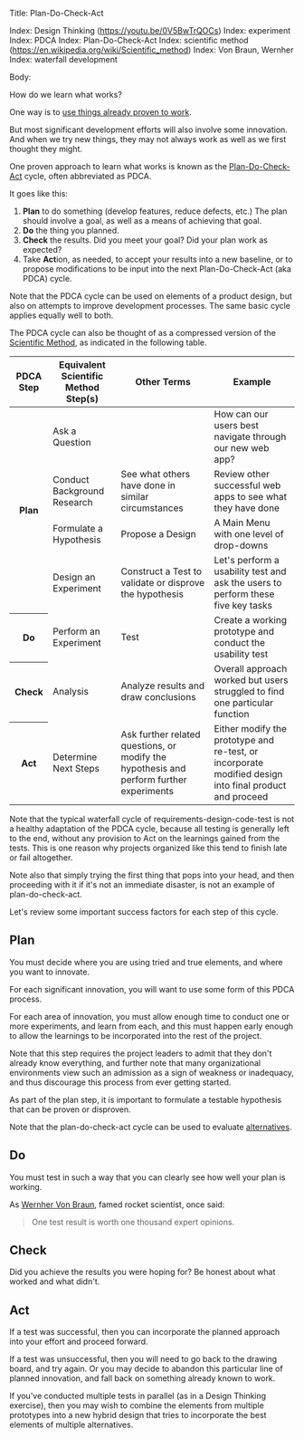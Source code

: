 Title: Plan-Do-Check-Act

Index: Design Thinking (https://youtu.be/0V5BwTrQOCs)
Index: experiment
Index: PDCA
Index: Plan-Do-Check-Act
Index: scientific method (https://en.wikipedia.org/wiki/Scientific_method)
Index: Von Braun, Wernher
Index: waterfall development

Body:

How do we learn what works?

One way is to [use things already proven to work][reuse].

But most significant development efforts will also involve some innovation. And when we try new things, they may not always work as well as we first thought they might.

One proven approach to learn what works is known as the <a href="https://en.wikipedia.org/wiki/PDCA" class="reflink" target="ref">Plan-Do-Check-Act</a> cycle, often abbreviated as PDCA.

It goes like this:

1. **Plan** to do something (develop features, reduce defects, etc.) The plan should involve a goal, as well as a means of achieving that goal.
2. **Do** the thing you planned.
3. **Check** the results. Did you meet your goal? Did your plan work as expected?
4. Take **Act**ion, as needed, to accept your results into a new baseline, or to propose modifications to be input into the next Plan-Do-Check-Act (aka PDCA) cycle.

Note that the PDCA cycle can be used on elements of a product design, but also on attempts to improve development processes. The same basic cycle applies equally well to both.

The PDCA cycle can also be thought of as a compressed version of the <a href="https://en.wikipedia.org/wiki/Scientific_method" class="reflink" target="ref">Scientific Method</a>, as indicated in the following table.

<table class="table table-bordered table-condensed table-dense">
	<thead>
	<tr>
		<th>PDCA Step</th>
		<th>Equivalent Scientific Method Step(s)</th>
		<th>Other Terms</th>
		<th>Example</th>
	</tr>
	</thead>
	<tbody>
	<tr>
		<th rowspan="4">Plan</td>
		<td>Ask a Question</td>
		<td>&nbsp;</td>
		<td>How can our users best navigate through our new web app?
	</tr>
	<tr>
		<td>Conduct Background Research</td>
		<td>See what others have done in similar circumstances</td>
		<td>Review other successful web apps to see what they have done</td>
	</tr>
	<tr>
		<td>Formulate a Hypothesis</td>
		<td>Propose a Design</td>
		<td>A Main Menu with one level of drop-downs</td>
	</tr>
	<tr>
		<td>Design an Experiment</td>
		<td>Construct a Test to validate or disprove the hypothesis</td>
		<td>Let's perform a usability test and ask the users to perform these five key tasks</td>
	</tr>
	<tr>
		<th>Do</td>
		<td>Perform an Experiment</td>
		<td>Test</td>
		<td>Create a working prototype and conduct the usability test</td>
	</tr>
	<tr>
		<th>Check</td>
		<td>Analysis</td>
		<td>Analyze results and draw conclusions</td>
		<td>Overall approach worked but users struggled to find one particular function</td>
	</tr>
	<tr>
		<th>Act</th>
		<td>Determine Next Steps</td>
		<td>Ask further related questions, or modify the hypothesis and perform further experiments</td>
		<td>Either modify the prototype and re-test, or incorporate modified design into final product and proceed</td>
	</tr>
	</tbody>
</table>

Note that the typical waterfall cycle of requirements-design-code-test is not a healthy adaptation of the PDCA cycle, because all testing is generally left to the end, without any provision to Act on the learnings gained from the tests. This is one reason why projects organized like this tend to finish late or fail altogether.

Note also that simply trying the first thing that pops into your head, and then proceeding with it if it's not an immediate disaster, is not an example of plan-do-check-act.

Let's review some important success factors for each step of this cycle.

## Plan

You must decide where you are using tried and true elements, and where you want to innovate.

For each significant innovation, you will want to use some form of this PDCA process.

For each area of innovation, you must allow enough time to conduct one or more experiments, and learn from each, and this must happen early enough to allow the learnings to be incorporated into the rest of the project.

Note that this step requires the project leaders to admit that they don't already know everything, and further note that many organizational environments view such an admission as a sign of weakness or inadequacy, and thus discourage this process from ever getting started.

As part of the plan step, it is important to formulate a testable hypothesis that can be proven or disproven.

Note that the plan-do-check-act cycle can be used to evaluate [alternatives][].

## Do

You must test in such a way that you can clearly see how well your plan is working.

As <a href="http://en.wikipedia.org/wiki/Wernher_Von_Braun" class="reflink" target="ref">Wernher Von Braun</a>, famed rocket scientist, once said:

> One test result is worth one thousand expert opinions.

## Check

Did you achieve the results you were hoping for? Be honest about what worked and what didn't.

## Act

If a test was successful, then you can incorporate the planned approach into your effort and proceed forward.

If a test was unsuccessful, then you will need to go back to the drawing board, and try again. Or you may decide to abandon this particular line of planned innovation, and fall back on something already known to work.

If you've conducted multiple tests in parallel (as in a Design Thinking exercise), then you may wish to combine the elements from multiple prototypes into a new hybrid design that tries to incorporate the best elements of multiple alternatives.

[alternatives]: consider-alternatives.html

[reuse]: use-things-already-known-to-work.html





